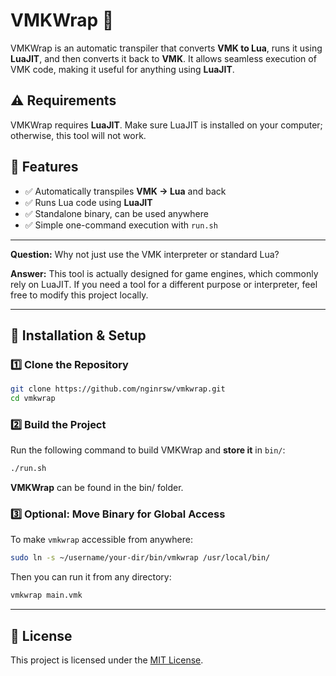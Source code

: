 # **VMKWrap** 🚀 

VMKWrap is an automatic transpiler that converts **VMK to Lua**, runs it using
**LuaJIT**, and then converts it back to **VMK**. It allows seamless execution
of VMK code, making it useful for anything using **LuaJIT**.

## **⚠ Requirements**  
VMKWrap requires **LuaJIT**. Make sure LuaJIT is installed on your computer; otherwise, this tool will not work.

## **📌 Features** 

- ✅ Automatically transpiles **VMK → Lua** and back
- ✅ Runs Lua code using **LuaJIT**
- ✅ Standalone binary, can be used anywhere
- ✅ Simple one-command execution with `run.sh`

---

**Question:** Why not just use the VMK interpreter or standard Lua?

**Answer:** This tool is actually designed for game engines, which commonly
rely on LuaJIT. If you need a tool for a different purpose or interpreter,
feel free to modify this project locally.

---

## **🚀 Installation & Setup** 

### **1️⃣ Clone the Repository**  

```sh
git clone https://github.com/nginrsw/vmkwrap.git
cd vmkwrap
```

### **2️⃣ Build the Project**  

Run the following command to build VMKWrap and **store it** in `bin/`:

```sh
./run.sh
```

**VMKWrap** can be found in the bin/ folder.

### **3️⃣ Optional: Move Binary for Global Access**  

To make `vmkwrap` accessible from anywhere:

```sh
sudo ln -s ~/username/your-dir/bin/vmkwrap /usr/local/bin/
```

Then you can run it from any directory:

```sh
vmkwrap main.vmk
```

---

## **📜 License** 

This project is licensed under the [MIT License](LICENSE).
